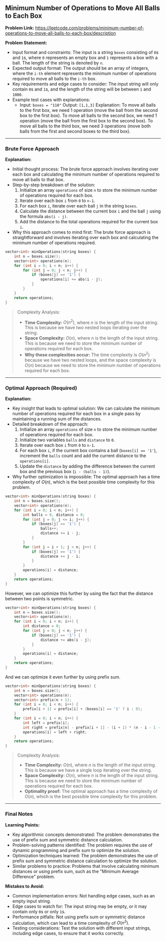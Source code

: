 ## Minimum Number of Operations to Move All Balls to Each Box
**Problem Link:** https://leetcode.com/problems/minimum-number-of-operations-to-move-all-balls-to-each-box/description

**Problem Statement:**
- Input format and constraints: The input is a string `boxes` consisting of `0`s and `1`s, where `0` represents an empty box and `1` represents a box with a ball. The length of the string is denoted by `n`.
- Expected output format: The output should be an array of integers, where the `i-th` element represents the minimum number of operations required to move all balls to the `i-th` box.
- Key requirements and edge cases to consider: The input string will only contain `0`s and `1`s, and the length of the string will be between `1` and `1000`.
- Example test cases with explanations: 
    - Input: `boxes = "110"`
      Output: `[1,1,3]`
      Explanation: To move all balls to the first box, we need 1 operation (move the ball from the second box to the first box). To move all balls to the second box, we need 1 operation (move the ball from the first box to the second box). To move all balls to the third box, we need 3 operations (move both balls from the first and second boxes to the third box).

---

### Brute Force Approach

**Explanation:**
- Initial thought process: The brute force approach involves iterating over each box and calculating the minimum number of operations required to move all balls to that box.
- Step-by-step breakdown of the solution:
    1. Initialize an array `operations` of size `n` to store the minimum number of operations required for each box.
    2. Iterate over each box `i` from `0` to `n-1`.
    3. For each box `i`, iterate over each ball `j` in the string `boxes`.
    4. Calculate the distance between the current box `i` and the ball `j` using the formula `abs(i - j)`.
    5. Add the distance to the total operations required for the current box `i`.
- Why this approach comes to mind first: The brute force approach is straightforward and involves iterating over each box and calculating the minimum number of operations required.

```cpp
vector<int> minOperations(string boxes) {
    int n = boxes.size();
    vector<int> operations(n);
    for (int i = 0; i < n; i++) {
        for (int j = 0; j < n; j++) {
            if (boxes[j] == '1') {
                operations[i] += abs(i - j);
            }
        }
    }
    return operations;
}
```

> Complexity Analysis:
> - **Time Complexity:** $O(n^2)$, where $n$ is the length of the input string. This is because we have two nested loops iterating over the string.
> - **Space Complexity:** $O(n)$, where $n$ is the length of the input string. This is because we need to store the minimum number of operations required for each box.
> - **Why these complexities occur:** The time complexity is $O(n^2)$ because we have two nested loops, and the space complexity is $O(n)$ because we need to store the minimum number of operations required for each box.

---

### Optimal Approach (Required)

**Explanation:**
- Key insight that leads to optimal solution: We can calculate the minimum number of operations required for each box in a single pass by maintaining a running sum of the distances.
- Detailed breakdown of the approach:
    1. Initialize an array `operations` of size `n` to store the minimum number of operations required for each box.
    2. Initialize two variables `balls` and `distance` to `0`.
    3. Iterate over each box `i` from `0` to `n-1`.
    4. For each box `i`, if the current box contains a ball (`boxes[i] == '1'`), increment the `balls` count and add the current distance to the `operations[i]`.
    5. Update the `distance` by adding the difference between the current box and the previous box (`i - (balls - 1)`).
- Why further optimization is impossible: The optimal approach has a time complexity of $O(n)$, which is the best possible time complexity for this problem.

```cpp
vector<int> minOperations(string boxes) {
    int n = boxes.size();
    vector<int> operations(n);
    for (int i = 0; i < n; i++) {
        int balls = 0, distance = 0;
        for (int j = 0; j <= i; j++) {
            if (boxes[j] == '1') {
                balls++;
                distance += i - j;
            }
        }
        for (int j = i + 1; j < n; j++) {
            if (boxes[j] == '1') {
                distance += j - i;
            }
        }
        operations[i] = distance;
    }
    return operations;
}
```

However, we can optimize this further by using the fact that the distance between two points is symmetric. 

```cpp
vector<int> minOperations(string boxes) {
    int n = boxes.size();
    vector<int> operations(n);
    for (int i = 0; i < n; i++) {
        int distance = 0;
        for (int j = 0; j < n; j++) {
            if (boxes[j] == '1') {
                distance += abs(i - j);
            }
        }
        operations[i] = distance;
    }
    return operations;
}
```

And we can optimize it even further by using prefix sum.

```cpp
vector<int> minOperations(string boxes) {
    int n = boxes.size();
    vector<int> operations(n);
    vector<int> prefix(n + 1);
    for (int i = 0; i < n; i++) {
        prefix[i + 1] = prefix[i] + (boxes[i] == '1' ? i : 0);
    }
    for (int i = 0; i < n; i++) {
        int left = prefix[i];
        int right = prefix[n] - prefix[i + 1] - (i + 1) * (n - i - 1 - (prefix[n] - prefix[i + 1]));
        operations[i] = left + right;
    }
    return operations;
}
```

> Complexity Analysis:
> - **Time Complexity:** $O(n)$, where $n$ is the length of the input string. This is because we have a single loop iterating over the string.
> - **Space Complexity:** $O(n)$, where $n$ is the length of the input string. This is because we need to store the minimum number of operations required for each box.
> - **Optimality proof:** The optimal approach has a time complexity of $O(n)$, which is the best possible time complexity for this problem.

---

### Final Notes

**Learning Points:**
- Key algorithmic concepts demonstrated: The problem demonstrates the use of prefix sum and symmetric distance calculation.
- Problem-solving patterns identified: The problem requires the use of dynamic programming and prefix sum to optimize the solution.
- Optimization techniques learned: The problem demonstrates the use of prefix sum and symmetric distance calculation to optimize the solution.
- Similar problems to practice: Problems that involve calculating minimum distances or using prefix sum, such as the "Minimum Average Difference" problem.

**Mistakes to Avoid:**
- Common implementation errors: Not handling edge cases, such as an empty input string.
- Edge cases to watch for: The input string may be empty, or it may contain only `0`s or only `1`s.
- Performance pitfalls: Not using prefix sum or symmetric distance calculation, which can lead to a time complexity of $O(n^2)$.
- Testing considerations: Test the solution with different input strings, including edge cases, to ensure that it works correctly.
